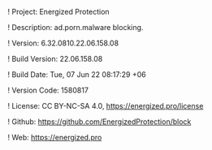 ! Project: Energized Protection

! Description: ad.porn.malware blocking.

! Version: 6.32.0810.22.06.158.08

! Build Version: 22.06.158.08

! Build Date: Tue, 07 Jun 22 08:17:29 +06

! Version Code: 1580817

! License: CC BY-NC-SA 4.0, https://energized.pro/license

! Github: https://github.com/EnergizedProtection/block

! Web: https://energized.pro
